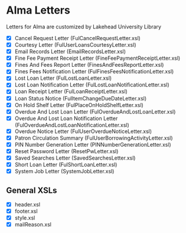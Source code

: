 # Alma Letters
Letters for Alma are customized by Lakehead University Library

- [x] Cancel Request Letter (FulCancelRequestLetter.xsl)
- [x] Courtesy Letter (FulUserLoansCourtesyLetter.xsl)
- [x] Email Records Letter (EmailRecordsLetter.xsl)
- [x] Fine Fee Payment Receipt Letter (FineFeePaymentReceiptLetter.xsl)
- [x] Fines And Fees Report Letter (FinesAndFeesReportLetter.xsl)
- [x] Fines Fees Notification Letter (FulFinesFeesNotificationLetter.xsl)
- [x] Lost Loan Letter (FulLostLoanLetter.xsl)
- [x] Lost Loan Notification Letter (FulLostLoanNotificationLetter.xsl)
- [x] Loan Receipt Letter (FulLoanReceiptLetter.xsl)
- [x] Loan Status Notice (FulItemChangeDueDateLetter.xsl)
- [x] On Hold Shelf Letter (FulPlaceOnHoldShelfLetter.xsl)
- [x] Overdue And Lost Loan Letter (FulOverdueAndLostLoanLetter.xsl)
- [x] Overdue And Lost Loan Notification Letter (FulOverdueAndLostLoanNotificationLetter.xsl)
- [x] Overdue Notice Letter (FulUserOverdueNoticeLetter.xsl)
- [x] Patron Circulation Summary (FulUserBorrowingActivityLetter.xsl)
- [x] PIN Number Generation Letter (PINNumberGenerationLetter.xsl)
- [x] Reset Password Letter (ResetPwLetter.xsl)
- [x] Saved Searches Letter (SavedSearchesLetter.xsl)
- [x] Short Loan Letter (FulShortLoanLetter.xsl)
- [x] System Job Letter (SystemJobLetter.xsl)

## General XSLs
- [x] header.xsl
- [x] footer.xsl
- [x] style.xsl
- [x] mailReason.xsl
